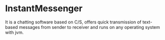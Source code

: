 InstantMessenger
================

It is a chatting software based on C/S, offers quick transmission of text-based messages from sender to receiver and runs on any operating system with jvm.
